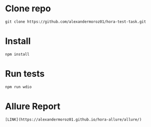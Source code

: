 # Clone repo
    git clone https://github.com/alexandermoroz01/hora-test-task.git

# Install
    npm install

# Run tests
    npm run wdio

# Allure Report
    [LINK](https://alexandermoroz01.github.io/hora-allure/allure/)